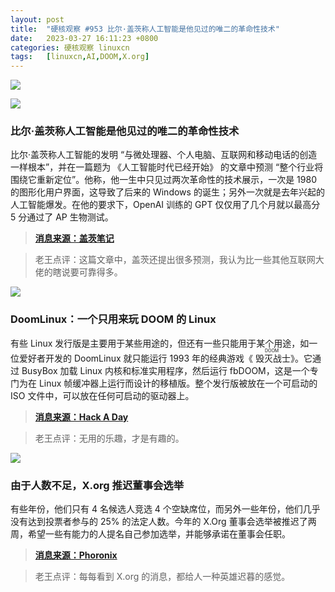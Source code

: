 ```yaml
---
layout: post
title:	"硬核观察 #953 比尔·盖茨称人工智能是他见过的唯二的革命性技术"
date:	2023-03-27 16:11:23 +0800 
categories:	硬核观察 linuxcn 
tags:	[linuxcn,AI,DOOM,X.org]
---
```



![](/Asserts/Images//attachment/album/202303/27/161009noz4oaq0vfxvwq44.jpg)


![](/Asserts/Images//attachment/album/202303/27/161021eqj4akaccdcrc303.jpg)


### 比尔·盖茨称人工智能是他见过的唯二的革命性技术


比尔·盖茨称人工智能的发明 “与微处理器、个人电脑、互联网和移动电话的创造一样根本”，并在一篇题为 《人工智能时代已经开始》 的文章中预测 “整个行业将围绕它重新定位”。他称，他一生中只见过两次革命性的技术展示，一次是 1980 的图形化用户界面，这导致了后来的 Windows 的诞生；另外一次就是去年兴起的人工智能爆发。在他的要求下，OpenAI 训练的 GPT 仅仅用了几个月就以最高分 5 分通过了 AP 生物测试。



> 
> **[消息来源：盖茨笔记](https://www.gatesnotes.com/The-Age-of-AI-Has-Begun)**
> 
> 
> 



> 
> 老王点评：这篇文章中，盖茨还提出很多预测，我认为比一些其他互联网大佬的瞎说要可靠得多。
> 
> 
> 


![](/Asserts/Images//attachment/album/202303/27/161033qgrqquzlliorqroh.jpg)


### DoomLinux：一个只用来玩 DOOM 的 Linux


有些 Linux 发行版是主要用于某些用途的，但还有一些只能用于某个用途，如一位爱好者开发的 DoomLinux 就只能运行 1993 年的经典游戏《<ruby> 毁灭战士 <rt>  DOOM </rt></ruby>》。它通过 BusyBox 加载 Linux 内核和标准实用程序，然后运行 fbDOOM，这是一个专门为在 Linux 帧缓冲器上运行而设计的移植版。整个发行版被放在一个可启动的 ISO 文件中，可以放在任何可启动的驱动器上。



> 
> **[消息来源：Hack A Day](https://hackaday.com/2022/06/09/a-linux-distribution-for-doom/)**
> 
> 
> 



> 
> 老王点评：无用的乐趣，才是有趣的。
> 
> 
> 


![](/Asserts/Images//attachment/album/202303/27/161049zjizy83ju8f2rilj.jpg)


### 由于人数不足，X.org 推迟董事会选举


有些年份，他们只有 4 名候选人竞选 4 个空缺席位，而另外一些年份，他们几乎没有达到投票者参与的 25% 的法定人数。今年的 X.Org 董事会选举被推迟了两周，希望一些有能力的人提名自己参加选举，并能够承诺在董事会任职。



> 
> **[消息来源：Phoronix](https://www.phoronix.com/news/X.Org-Board-More-People-2023)**
> 
> 
> 



> 
> 老王点评：每每看到 X.org 的消息，都给人一种英雄迟暮的感觉。
> 
> 
>
